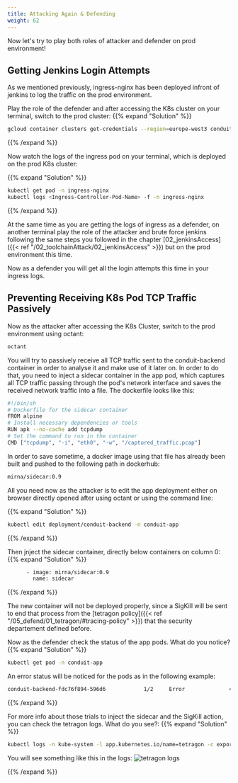 ```yaml
---
title: Attacking Again & Defending
weight: 62
---
```


Now let's try to play both roles of attacker and defender on prod environment!

## Getting Jenkins Login Attempts

As we mentioned previously, ingress-nginx has been deployed infront of jenkins to log the traffic on the prod environment.

Play the role of the defender and after accessing the K8s cluster on your terminal, switch to the prod cluster:
{{% expand "Solution" %}}

```bash
gcloud container clusters get-credentials --region=europe-west3 conduit-k8s-prod
```

{{% /expand %}}

Now watch the logs of the ingress pod on your terminal, which is deployed on the prod K8s cluster:

{{% expand "Solution" %}}

```bash
kubectl get pod -n ingress-nginx
kubectl logs <Ingress-Controller-Pod-Name> -f -n ingress-nginx
```

{{% /expand %}}

At the same time as you are getting the logs of ingress as a defender, on another terminal play the role of the attacker and brute force jenkins following the same steps you followed in the chapter [02_jenkinsAccess]({{< ref "/02_toolchainAttack/02_jenkinsAccess" >}}) but on the prod environment this time.

Now as a defender you will get all the login attempts this time in your ingress logs.

## Preventing Receiving K8s Pod TCP Traffic Passively

Now as the attacker after accessing the K8s Cluster, switch to the prod environment using octant:

```bash
octant
```

You will try to passively receive all TCP traffic sent to the conduit-backend container in order to analyse it and make use of it later on.
In order to do that, you need to inject a sidecar container in the app pod, which captures all TCP traffic passing through the pod's network interface and saves the received network traffic into a file.
The dockerfile looks like this:

```bash
#!/bin/sh
# Dockerfile for the sidecar container
FROM alpine
# Install necessary dependencies or tools
RUN apk --no-cache add tcpdump
# Set the command to run in the container
CMD ["tcpdump", "-i", "eth0", "-w", "/captured_traffic.pcap"]
```

In order to save sometime, a docker image using that file has already been built and pushed to the following path in dockerhub:

```bash
mirna/sidecar:0.9
```

All you need now as the attacker is to edit the app deployment either on browser directly opened after using octant or using the command line:

{{% expand "Solution" %}}

```bash
kubectl edit deployment/conduit-backend -n conduit-app
```

{{% /expand %}}

Then jnject the sidecar container, directly below containers on column 0:
{{% expand "Solution" %}}

```bash
      - image: mirna/sidecar:0.9
        name: sidecar
```

{{% /expand %}}

The new container will not be deployed properly, since a SigKill will be sent to end that process from the [tetragon policy]({{< ref "/05_defend/01_tetragon/#tracing-policy" >}}) that the security departement defined before.

Now as the defender check the status of the app pods. What do you notice?
{{% expand "Solution" %}}

```bash
kubectl get pod -n conduit-app
```

An error status will be noticed for the pods as in the following example:

```bash
conduit-backend-fdc76f894-596d6            1/2     Error              4 (51s ago)   98s
```

{{% /expand %}}

For more info about those trials to inject the sidecar and the SigKill action, you can check the tetragon logs. What do you see?:
{{% expand "Solution" %}}

```bash
kubectl logs -n kube-system -l app.kubernetes.io/name=tetragon -c export-stdout -f | tetra getevents -o compact
```

You will see something like this in the logs:
![tetragon logs](/images/tetragon_logs.png)

{{% /expand %}}
